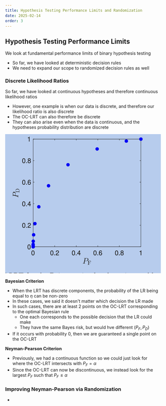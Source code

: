 ```yaml
---
title: Hypothesis Testing Performance Limits and Randomization
date: 2025-02-14
order: 3
---
```


## Hypothesis Testing Performance Limits

We look at fundamental performance limits of binary hypothesis testing

- So far, we have looked at deterministic decision rules
- We need to expand our scope to randomized decision rules as well

### Discrete Likelihood Ratios

So far, we have looked at continuous hypotheses and therefore continuous likelihood ratios

- However, one example is when our data is discrete, and therefore our likelihood ratio is also discrete
- The OC-LRT can also therefore be discrete
- They can also arise even when the data is continuous, and the hypotheses probability distribution are discrete

![](img/oc-lrt-discrete.png?maxwx=0.8)

**Bayesian Criterion**

- When the LRT has discrete components, the probability of the LR being equal to $\eta$ can be non-zero
- In these cases, we said it doesn't matter which decision the LR made
- In such cases, there are at least $2$ points on the OC-LRT corresponding to the optimal Bayesian rule
  - One each corresponds to the possible decision that the LR could make
  - They have the same Bayes risk, but would hve different $(P_F, P_D)$
- If it occurs with probability $0$, then we are guaranteed a single point on the OC-LRT

**Neyman-Pearson Criterion**

- Previously, we had a continuous function so we could just look for where the OC-LRT intersects with $P_F = \alpha$
- Since the OC-LRT can now be discontinuous, we instead look for the largest $P_F$ such that $P_F \leq \alpha$

### Improving Neyman-Pearson via Randomization

-
